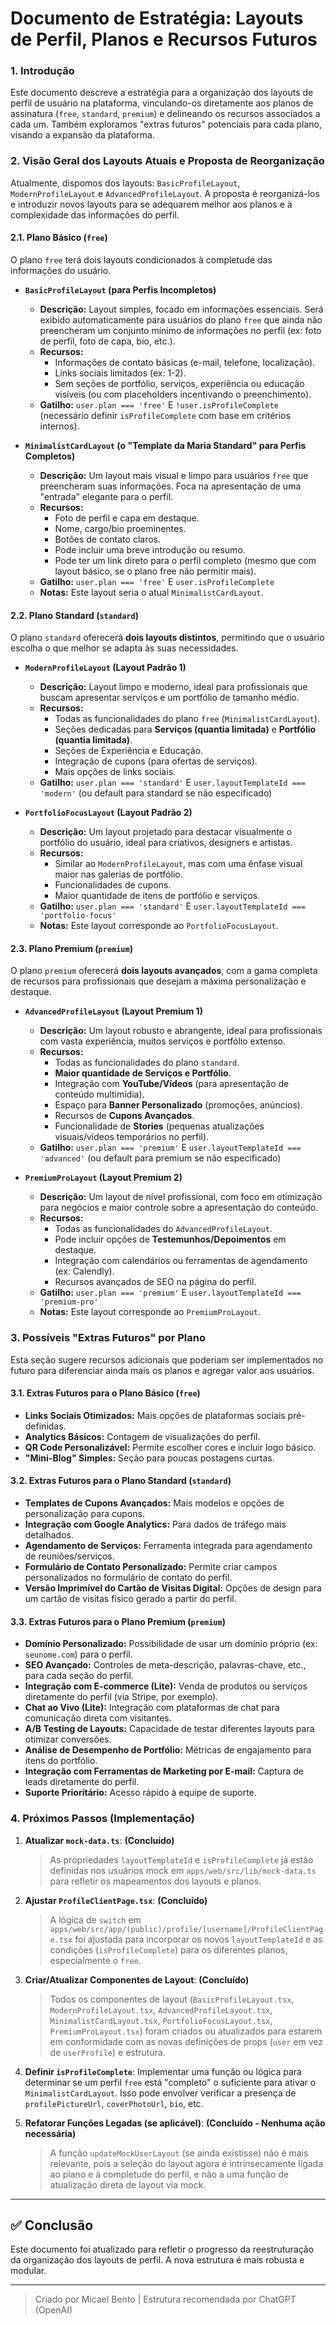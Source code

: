 # Documento de Estratégia: Layouts de Perfil, Planos e Recursos Futuros

### 1. Introdução

Este documento descreve a estratégia para a organização dos layouts de perfil de usuário na plataforma, vinculando-os diretamente aos planos de assinatura (`free`, `standard`, `premium`) e delineando os recursos associados a cada um. Também exploramos "extras futuros" potenciais para cada plano, visando a expansão da plataforma.

### 2. Visão Geral dos Layouts Atuais e Proposta de Reorganização

Atualmente, dispomos dos layouts: `BasicProfileLayout`, `ModernProfileLayout` e `AdvancedProfileLayout`. A proposta é reorganizá-los e introduzir novos layouts para se adequarem melhor aos planos e à complexidade das informações do perfil.

#### 2.1. Plano Básico (`free`)

O plano `free` terá dois layouts condicionados à completude das informações do usuário.

*   **`BasicProfileLayout` (para Perfis Incompletos)**
    *   **Descrição:** Layout simples, focado em informações essenciais. Será exibido automaticamente para usuários do plano `free` que ainda não preencheram um conjunto mínimo de informações no perfil (ex: foto de perfil, foto de capa, bio, etc.).
    *   **Recursos:**
        *   Informações de contato básicas (e-mail, telefone, localização).
        *   Links sociais limitados (ex: 1-2).
        *   Sem seções de portfólio, serviços, experiência ou educação visíveis (ou com placeholders incentivando o preenchimento).
    *   **Gatilho:** `user.plan === 'free'` E `!user.isProfileComplete` (necessário definir `isProfileComplete` com base em critérios internos).

*   **`MinimalistCardLayout` (o "Template da Maria Standard" para Perfis Completos)**
    *   **Descrição:** Um layout mais visual e limpo para usuários `free` que preencheram suas informações. Foca na apresentação de uma "entrada" elegante para o perfil.
    *   **Recursos:**
        *   Foto de perfil e capa em destaque.
        *   Nome, cargo/bio proeminentes.
        *   Botões de contato claros.
        *   Pode incluir uma breve introdução ou resumo.
        *   Pode ter um link direto para o perfil completo (mesmo que com layout básico, se o plano free não permitir mais).
    *   **Gatilho:** `user.plan === 'free'` E `user.isProfileComplete`
    *   **Notas:** Este layout seria o atual `MinimalistCardLayout`.

#### 2.2. Plano Standard (`standard`)

O plano `standard` oferecerá **dois layouts distintos**, permitindo que o usuário escolha o que melhor se adapta às suas necessidades.

*   **`ModernProfileLayout` (Layout Padrão 1)**
    *   **Descrição:** Layout limpo e moderno, ideal para profissionais que buscam apresentar serviços e um portfólio de tamanho médio.
    *   **Recursos:**
        *   Todas as funcionalidades do plano `free` (`MinimalistCardLayout`).
        *   Seções dedicadas para **Serviços (quantia limitada)** e **Portfólio (quantia limitada)**.
        *   Seções de Experiência e Educação.
        *   Integração de cupons (para ofertas de serviços).
        *   Mais opções de links sociais.
    *   **Gatilho:** `user.plan === 'standard'` E `user.layoutTemplateId === 'modern'` (ou default para standard se não especificado)

*   **`PortfolioFocusLayout` (Layout Padrão 2)**
    *   **Descrição:** Um layout projetado para destacar visualmente o portfólio do usuário, ideal para criativos, designers e artistas.
    *   **Recursos:**
        *   Similar ao `ModernProfileLayout`, mas com uma ênfase visual maior nas galerias de portfólio.
        *   Funcionalidades de cupons.
        *   Maior quantidade de itens de portfólio e serviços.
    *   **Gatilho:** `user.plan === 'standard'` E `user.layoutTemplateId === 'portfolio-focus'`
    *   **Notas:** Este layout corresponde ao `PortfolioFocusLayout`.

#### 2.3. Plano Premium (`premium`)

O plano `premium` oferecerá **dois layouts avançados**, com a gama completa de recursos para profissionais que desejam a máxima personalização e destaque.

*   **`AdvancedProfileLayout` (Layout Premium 1)**
    *   **Descrição:** Um layout robusto e abrangente, ideal para profissionais com vasta experiência, muitos serviços e portfólio extenso.
    *   **Recursos:**
        *   Todas as funcionalidades do plano `standard`.
        *   **Maior quantidade de Serviços e Portfólio**.
        *   Integração com **YouTube/Vídeos** (para apresentação de conteúdo multimídia).
        *   Espaço para **Banner Personalizado** (promoções, anúncios).
        *   Recursos de **Cupons Avançados**.
        *   Funcionalidade de **Stories** (pequenas atualizações visuais/vídeos temporários no perfil).
    *   **Gatilho:** `user.plan === 'premium'` E `user.layoutTemplateId === 'advanced'` (ou default para premium se não especificado)

*   **`PremiumProLayout` (Layout Premium 2)**
    *   **Descrição:** Um layout de nível profissional, com foco em otimização para negócios e maior controle sobre a apresentação do conteúdo.
    *   **Recursos:**
        *   Todas as funcionalidades do `AdvancedProfileLayout`.
        *   Pode incluir opções de **Testemunhos/Depoimentos** em destaque.
        *   Integração com calendários ou ferramentas de agendamento (ex: Calendly).
        *   Recursos avançados de SEO na página do perfil.
    *   **Gatilho:** `user.plan === 'premium'` E `user.layoutTemplateId === 'premium-pro'`
    *   **Notas:** Este layout corresponde ao `PremiumProLayout`.

### 3. Possíveis "Extras Futuros" por Plano

Esta seção sugere recursos adicionais que poderiam ser implementados no futuro para diferenciar ainda mais os planos e agregar valor aos usuários.

#### 3.1. Extras Futuros para o Plano Básico (`free`)

*   **Links Sociais Otimizados:** Mais opções de plataformas sociais pré-definidas.
*   **Analytics Básicos:** Contagem de visualizações do perfil.
*   **QR Code Personalizável:** Permite escolher cores e incluir logo básico.
*   **"Mini-Blog" Simples:** Seção para poucas postagens curtas.

#### 3.2. Extras Futuros para o Plano Standard (`standard`)

*   **Templates de Cupons Avançados:** Mais modelos e opções de personalização para cupons.
*   **Integração com Google Analytics:** Para dados de tráfego mais detalhados.
*   **Agendamento de Serviços:** Ferramenta integrada para agendamento de reuniões/serviços.
*   **Formulário de Contato Personalizado:** Permite criar campos personalizados no formulário de contato do perfil.
*   **Versão Imprimível do Cartão de Visitas Digital:** Opções de design para um cartão de visitas físico gerado a partir do perfil.

#### 3.3. Extras Futuros para o Plano Premium (`premium`)

*   **Domínio Personalizado:** Possibilidade de usar um domínio próprio (ex: `seunome.com`) para o perfil.
*   **SEO Avançado:** Controles de meta-descrição, palavras-chave, etc., para cada seção do perfil.
*   **Integração com E-commerce (Lite):** Venda de produtos ou serviços diretamente do perfil (via Stripe, por exemplo).
*   **Chat ao Vivo (Lite):** Integração com plataformas de chat para comunicação direta com visitantes.
*   **A/B Testing de Layouts:** Capacidade de testar diferentes layouts para otimizar conversões.
*   **Análise de Desempenho de Portfólio:** Métricas de engajamento para itens do portfólio.
*   **Integração com Ferramentas de Marketing por E-mail:** Captura de leads diretamente do perfil.
*   **Suporte Prioritário:** Acesso rápido à equipe de suporte.

### 4. Próximos Passos (Implementação)

1.  **Atualizar `mock-data.ts`**: **(Concluído)**
    > As propriedades `layoutTemplateId` e `isProfileComplete` já estão definidas nos usuários mock em `apps/web/src/lib/mock-data.ts` para refletir os mapeamentos dos layouts e planos.

2.  **Ajustar `ProfileClientPage.tsx`**: **(Concluído)**
    > A lógica de `switch` em `apps/web/src/app/(public)/profile/[username]/ProfileClientPage.tsx` foi ajustada para incorporar os novos `layoutTemplateId` e as condições (`isProfileComplete`) para os diferentes planos, especialmente o `free`.

3.  **Criar/Atualizar Componentes de Layout**: **(Concluído)**
    > Todos os componentes de layout (`BasicProfileLayout.tsx`, `ModernProfileLayout.tsx`, `AdvancedProfileLayout.tsx`, `MinimalistCardLayout.tsx`, `PortfolioFocusLayout.tsx`, `PremiumProLayout.tsx`) foram criados ou atualizados para estarem em conformidade com as novas definições de props (`user` em vez de `userProfile`) e estrutura.

4.  **Definir `isProfileComplete`**: Implementar uma função ou lógica para determinar se um perfil `free` está "completo" o suficiente para ativar o `MinimalistCardLayout`. Isso pode envolver verificar a presença de `profilePictureUrl`, `coverPhotoUrl`, `bio`, etc.

5.  **Refatorar Funções Legadas (se aplicável)**: **(Concluído - Nenhuma ação necessária)**
    > A função `updateMockUserLayout` (se ainda existisse) não é mais relevante, pois a seleção do layout agora é intrinsecamente ligada ao plano e à completude do perfil, e não a uma função de atualização direta de layout via mock.

---

## ✅ Conclusão

Este documento foi atualizado para refletir o progresso da reestruturação da organização dos layouts de perfil. A nova estrutura é mais robusta e modular.

---

> Criado por Micael Bento | Estrutura recomendada por ChatGPT (OpenAI) 